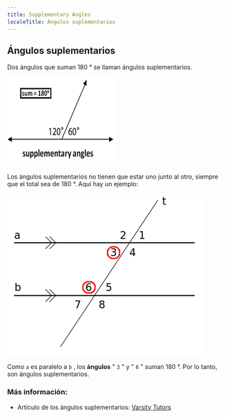 ```yaml
---
title: Supplementary Angles
localeTitle: Ángulos suplementarios
---
```

## Ángulos suplementarios

Dos ángulos que suman 180 ° se llaman ángulos suplementarios.

![Imagen que muestra dos ángulos, uno con 120 grados y el otro con 60 grados.](https://raw.githubusercontent.com/pranabendra/articles/master/Supplementary-angles/images/sup1.png)

Los ángulos suplementarios no tienen que estar uno junto al otro, siempre que el total sea de 180 °. Aquí hay un ejemplo:

![Líneas paralelas a y b con la línea t a través de ellas, creando 8 ángulos](https://raw.githubusercontent.com/pranabendra/articles/master/Supplementary-angles/images/sup2.png)

Como `a` es paralelo a `b` , los **ángulos** " `3` " y " `6` " suman 180 °. Por lo tanto, son ángulos suplementarios.

### Más información:

*   Artículo de los ángulos suplementarios: [Varsity Tutors](https://www.varsitytutors.com/hotmath/hotmath_help/topics/supplementary-angles)